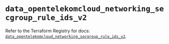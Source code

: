 # `data_opentelekomcloud_networking_secgroup_rule_ids_v2`

Refer to the Terraform Registry for docs: [`data_opentelekomcloud_networking_secgroup_rule_ids_v2`](https://registry.terraform.io/providers/opentelekomcloud/opentelekomcloud/1.36.50/docs/data-sources/networking_secgroup_rule_ids_v2).
